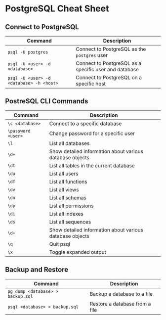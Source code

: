 # PostgreSQL Cheat Sheet

## Connect to PostgreSQL

| Command | Description |
| --- | --- |
| `psql -U postgres` | Connect to PostgreSQL as the `postgres` user |
| `psql -U <user> -d <database>` | Connect to PostgreSQL as a specific user and database |
| `psql -U <user> -d <database> -h <host>` | Connect to PostgreSQL on a specific host |

## PostreSQL CLI Commands

| Command | Description |
| --- | --- |
| `\c <database>` | Connect to a specific database |
| `\password <user>` | Change password for a specific user |
| `\l` | List all databases |
| `\d+` | Show detailed information about various database objects |
| `\dt` | List all tables in the current database |
| `\du` | List all users |
| `\df` | List all functions |
| `\dv` | List all views |
| `\dn` | List all schemas |
| `\dp` | List all permissions |
| `\di` | List all indexes |
| `\ds` | List all sequences |
| `\d+` | Show detailed information about various database objects |
| `\q` | Quit psql |
| `\x` | Toggle expanded output |

## Backup and Restore

| Command | Description |
| --- | --- |
| `pg_dump <database> > backup.sql` | Backup a database to a file |
| `psql <database> < backup.sql` | Restore a database from a file |
